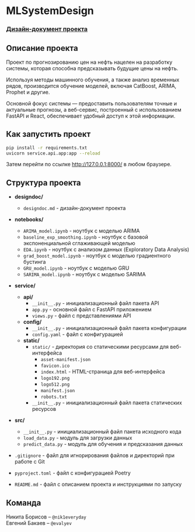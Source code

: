 # MLSystemDesign
### <a href="/designdoc">Дизайн-документ проекта</a>

## Описание проекта
Проект по прогнозированию цен на нефть нацелен на разработку системы, которая способна предсказывать будущие цены на нефть.

Используя методы машинного обучения, а также анализ временных рядов, производится обучение моделей, включая CatBoost, ARIMA, Prophet и другие. 

Основной фокус системы — предоставить пользователям точные и актуальные прогнозы, а веб-сервис, построенный с использованием FastAPI и React, обеспечивает удобный доступ к этой информации. 

## Как запустить проект
```bash
pip install -r requirements.txt
uvicorn service.api.app:app --reload
```
Затем перейти по ссылке http://127.0.0.1:8000/ в любом браузере.

## Структура проекта

- **designdoc/**
  - `designdoc.md` - дизайн-документ проекта

- **notebooks/**
  - `ARIMA_model.ipynb` - ноутбук с моделью ARIMA
  - `baseline_exp_smoothing.ipynb` - ноутбук с базовой экспоненциальной сглаживающей моделью
  - `EDA.ipynb` - ноутбук с анализом данных (Exploratory Data Analysis)
  - `grad_boost_model.ipynb` - ноутбук с моделью градиентного бустинга
  - `GRU_model.ipynb` - ноутбук с моделью GRU
  - `SARIMA_model.ipynb` - ноутбук с моделью SARIMA

- **service/**
  - **api/**
    - `__init__.py` - инициализационный файл пакета API
    - `app.py` - основной файл с FastAPI приложением
    - `views.py` - файл с представлениями API
  - **config/**
    - `__init__.py` - инициализационный файл пакета конфигурации
    - `config.yaml` - файл с конфигурацией
  - **static/**
    - `static/` - директория со статическими ресурсами для веб-интерфейса
      - `asset-manifest.json`
      - `favicon.ico`
      - `index.html` - HTML-страница для веб-интерфейса
      - `logo192.png`
      - `logo512.png`
      - `manifest.json`
      - `robots.txt`
    - `__init__.py` - инициализационный файл пакета статических ресурсов

- **src/**
  - `__init__.py` - инициализационный файл пакета исходного кода
  - `load_data.py` - модуль для загрузки данных
  - `predict_data.py` - модуль для обучения и предсказания данных

- `.gitignore` - файл для игнорирования файлов и директорий при работе с Git
- `pyproject.toml` - файл с конфигурацией Poetry
- `README.md` - файл с описанием проекта и инструкциями по запуску


## Команда
Никита Борисов – `@nik1everyday` <br>
Евгений Бакаев – `@evalyev`
